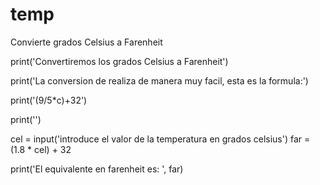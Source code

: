 # temp
Convierte grados Celsius a Farenheit

print('Convertiremos los grados Celsius a Farenheit')

print('La conversion de realiza de manera muy facil, esta es la formula:')

print('(9/5*c)+32')

print('')


cel = input('introduce el valor de la temperatura en grados celsius')
far = (1.8 * cel) + 32

print('El equivalente en farenheit es: ', far)
